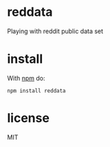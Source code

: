 # reddata

Playing with reddit public data set

# install

With [npm](https://npmjs.org) do:

```
npm install reddata
```

# license

MIT
